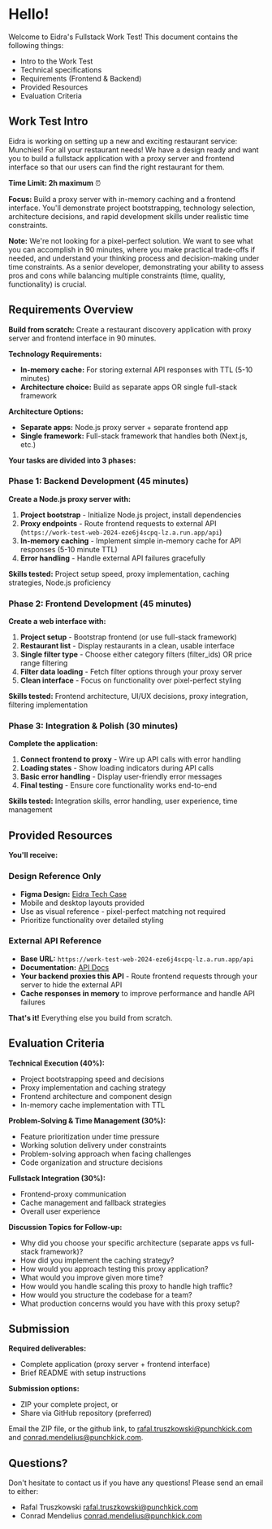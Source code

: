 # Hello!

Welcome to Eidra's Fullstack Work Test! This document contains the following things:

- Intro to the Work Test
- Technical specifications
- Requirements (Frontend & Backend)
- Provided Resources
- Evaluation Criteria

## Work Test Intro

Eidra is working on setting up a new and exciting restaurant service: Munchies! For all your restaurant needs!
We have a design ready and want you to build a fullstack application with a proxy server and frontend interface so that our users can find the right restaurant for them.

**Time Limit: 2h maximum** ⏰

**Focus:** Build a proxy server with in-memory caching and a frontend interface. You'll demonstrate project bootstrapping, technology selection, architecture decisions, and rapid development skills under realistic time constraints.

**Note:** We're not looking for a pixel-perfect solution. We want to see what you can accomplish in 90 minutes, where you make practical trade-offs if needed, and understand your thinking process and decision-making under time constraints. As a senior developer, demonstrating your ability to assess pros and cons while balancing multiple constraints (time, quality, functionality) is crucial.

## Requirements Overview

**Build from scratch:** Create a restaurant discovery application with proxy server and frontend interface in 90 minutes.

**Technology Requirements:**
- **In-memory cache:** For storing external API responses with TTL (5-10 minutes)
- **Architecture choice:** Build as separate apps OR single full-stack framework

**Architecture Options:**
- **Separate apps:** Node.js proxy server + separate frontend app
- **Single framework:** Full-stack framework that handles both (Next.js, etc.)

**Your tasks are divided into 3 phases:**

### Phase 1: Backend Development (45 minutes)

**Create a Node.js proxy server with:**
1. **Project bootstrap** - Initialize Node.js project, install dependencies
2. **Proxy endpoints** - Route frontend requests to external API (`https://work-test-web-2024-eze6j4scpq-lz.a.run.app/api`)
3. **In-memory caching** - Implement simple in-memory cache for API responses (5-10 minute TTL)
4. **Error handling** - Handle external API failures gracefully

**Skills tested:** Project setup speed, proxy implementation, caching strategies, Node.js proficiency

### Phase 2: Frontend Development (45 minutes)

**Create a web interface with:**
1. **Project setup** - Bootstrap frontend (or use full-stack framework)
2. **Restaurant list** - Display restaurants in a clean, usable interface  
3. **Single filter type** - Choose either category filters (filter_ids) OR price range filtering  
4. **Filter data loading** - Fetch filter options through your proxy server
5. **Clean interface** - Focus on functionality over pixel-perfect styling

**Skills tested:** Frontend architecture, UI/UX decisions, proxy integration, filtering implementation

### Phase 3: Integration & Polish (30 minutes)

**Complete the application:**
1. **Connect frontend to proxy** - Wire up API calls with error handling  
2. **Loading states** - Show loading indicators during API calls
3. **Basic error handling** - Display user-friendly error messages
4. **Final testing** - Ensure core functionality works end-to-end

**Skills tested:** Integration skills, error handling, user experience, time management

## Provided Resources

**You'll receive:**

### Design Reference Only
- **Figma Design:** [Eidra Tech Case](https://www.figma.com/file/263XJno7ii0uEaarJP9Ydw/Eidra-Tech-Case?type=design&node-id=27%3A5682&mode=design&t=BPI3BgkmmHVtTdCb-1)
- Mobile and desktop layouts provided
- Use as visual reference - pixel-perfect matching not required
- Prioritize functionality over detailed styling

### External API Reference
- **Base URL:** `https://work-test-web-2024-eze6j4scpq-lz.a.run.app/api`
- **Documentation:** [API Docs](https://work-test-web-2024-eze6j4scpq-lz.a.run.app/api-docs/)
- **Your backend proxies this API** - Route frontend requests through your server to hide the external API
- **Cache responses in memory** to improve performance and handle API failures

**That's it!** Everything else you build from scratch.


## Evaluation Criteria

**Technical Execution (40%):**
- Project bootstrapping speed and decisions
- Proxy implementation and caching strategy
- Frontend architecture and component design
- In-memory cache implementation with TTL

**Problem-Solving & Time Management (30%):**
- Feature prioritization under time pressure
- Working solution delivery under constraints
- Problem-solving approach when facing challenges
- Code organization and structure decisions

**Fullstack Integration (30%):**
- Frontend-proxy communication
- Cache management and fallback strategies
- Overall user experience

**Discussion Topics for Follow-up:**
- Why did you choose your specific architecture (separate apps vs full-stack framework)?
- How did you implement the caching strategy?
- How would you approach testing this proxy application?
- What would you improve given more time?
- How would you handle scaling this proxy to handle high traffic?
- How would you structure the codebase for a team?
- What production concerns would you have with this proxy setup?

## Submission

**Required deliverables:**
- Complete application (proxy server + frontend interface)
- Brief README with setup instructions

**Submission options:**
- ZIP your complete project, or
- Share via GitHub repository (preferred)

Email the ZIP file, or the github link, to rafal.truszkowski@punchkick.com and conrad.mendelius@punchkick.com.

## Questions?

Don't hesitate to contact us if you have any questions! Please send an email to either:

- Rafal Truszkowski <rafal.truszkowski@punchkick.com>
- Conrad Mendelius <conrad.mendelius@punchkick.com>
